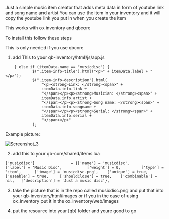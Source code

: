 Just a simple music item creator that adds meta data in form of youtube link and song name and artist
You can use the item in your inventory and it will copy the youtube link you put in when you create the item

This works with ox inventory and qbcore

To install this follow these steps

This is only needed if you use qbcore

1. add This to your qb-inventory/html/js/app.js

```
    } else if (itemData.name == "musicdisc") {
            $(".item-info-title").html("<p>" + itemData.label + "</p>");
            $(".item-info-description").html(
                "<p><strong>Link: </strong><span>" +
                itemData.info.link +
                "</span></p><p><strong>Musician: </strong><span>" +
                itemData.info.artist +
                "</span></p><p><strong>Song name: </strong><span>" +
                itemData.info.songname +
                "</span></p><p><strong>Serial: </strong><span>" +
                itemData.info.serial +
                "</span></p>"
            );
```

Example picture:

![Screenshot_3](https://user-images.githubusercontent.com/53046930/226807029-6476a6e8-45a0-4ea0-ac01-246d8b7ba80f.png)           
            
2. add this to your qb-core/shared/items.lua
```
['musicdisc'] 			 	 = {['name'] = 'musicdisc', 			  		['label'] = 'Music Disc', 			['weight'] = 0, 		['type'] = 'item', 		['image'] = 'musicdisc.png', 	['unique'] = true, 	['useable'] = true, 	['shouldClose'] = true,	   ['combinable'] = nil,   ['description'] = 'Just a music disc'},
```

3. take the picture that is in the repo called musicdisc.png and put that into your qb-inventory/html/images or if you in the case of using ox_inventory put it in the ox_inventory/web/images

4. put the resource into your [qb] folder and youre good to go
